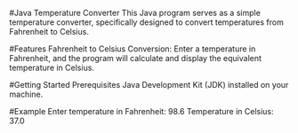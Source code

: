 #Java Temperature Converter
This Java program serves as a simple temperature converter, specifically designed to convert temperatures from Fahrenheit to Celsius.

#Features
Fahrenheit to Celsius Conversion: Enter a temperature in Fahrenheit, and the program will calculate and display the equivalent temperature in Celsius.

#Getting Started
Prerequisites
Java Development Kit (JDK) installed on your machine.


#Example
Enter temperature in Fahrenheit: 98.6
Temperature in Celsius: 37.0
